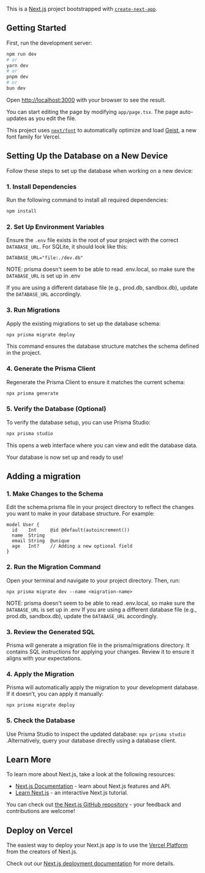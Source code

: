 This is a [Next.js](https://nextjs.org) project bootstrapped with [`create-next-app`](https://nextjs.org/docs/app/api-reference/cli/create-next-app).

## Getting Started

First, run the development server:

```bash
npm run dev
# or
yarn dev
# or
pnpm dev
# or
bun dev
```

Open [http://localhost:3000](http://localhost:3000) with your browser to see the result.

You can start editing the page by modifying `app/page.tsx`. The page auto-updates as you edit the file.

This project uses [`next/font`](https://nextjs.org/docs/app/building-your-application/optimizing/fonts) to automatically optimize and load [Geist](https://vercel.com/font), a new font family for Vercel.


## Setting Up the Database on a New Device

Follow these steps to set up the database when working on a new device:

### 1. Install Dependencies
Run the following command to install all required dependencies:

```bash
npm install
```

### 2. Set Up Environment Variables
Ensure the `.env` file exists in the root of your project with the correct `DATABASE_URL`. For SQLite, it should look like this:

```env
DATABASE_URL="file:./dev.db"
```
NOTE: prisma doesn't seem to be able to read .env.local, so make sure the `DATABASE_URL` is set up in .env

If you are using a different database file (e.g., prod.db, sandbox.db), update the `DATABASE_URL` accordingly.


### 3. Run Migrations
Apply the existing migrations to set up the database schema:

```bash
npx prisma migrate deploy
```

This command ensures the database structure matches the schema defined in the project.


### 4. Generate the Prisma Client
Regenerate the Prisma Client to ensure it matches the current schema:

```bash
npx prisma generate
```


### 5. Verify the Database (Optional)
To verify the database setup, you can use Prisma Studio:

```bash
npx prisma studio
```

This opens a web interface where you can view and edit the database data.


Your database is now set up and ready to use!

## Adding a migration

### 1. Make Changes to the Schema
Edit the schema.prisma file in your project directory to reflect the changes you want to make in your database structure. For example:

```
model User {
  id    Int     @id @default(autoincrement())
  name  String
  email String  @unique
  age   Int?    // Adding a new optional field
}
```
### 2. Run the Migration Command
Open your terminal and navigate to your project directory. Then, run: 
```
npx prisma migrate dev --name <migration-name>
```
NOTE: prisma doesn't seem to be able to read .env.local, so make sure the `DATABASE_URL` is set up in .env
If you are using a different database file (e.g., prod.db, sandbox.db), update the `DATABASE_URL` accordingly.

### 3. Review the Generated SQL
Prisma will generate a migration file in the prisma/migrations directory. It contains SQL instructions for applying your changes. Review it to ensure it aligns with your expectations.

### 4. Apply the Migration
Prisma will automatically apply the migration to your development database. If it doesn’t, you can apply it manually:
```
npx prisma migrate deploy
```

### 5. Check the Database
Use Prisma Studio to inspect the updated database:
`npx prisma studio`
.Alternatively, query your database directly using a database client.

## Learn More

To learn more about Next.js, take a look at the following resources:

- [Next.js Documentation](https://nextjs.org/docs) - learn about Next.js features and API.
- [Learn Next.js](https://nextjs.org/learn) - an interactive Next.js tutorial.

You can check out [the Next.js GitHub repository](https://github.com/vercel/next.js) - your feedback and contributions are welcome!

## Deploy on Vercel

The easiest way to deploy your Next.js app is to use the [Vercel Platform](https://vercel.com/new?utm_medium=default-template&filter=next.js&utm_source=create-next-app&utm_campaign=create-next-app-readme) from the creators of Next.js.

Check out our [Next.js deployment documentation](https://nextjs.org/docs/app/building-your-application/deploying) for more details.
